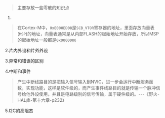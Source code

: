 > 主要存放一些零散的知识点

1.
> 在Cortex-M中，`0xE000ED08`是`SCB_VTOR`寄存器的地址，里面存放向量表(`MSP`)的地址，向量表通常是从内部FLASH的起始地址开始存放，所以MSP的起始地址一般都是`0x0000000`

2.片内外设和片外外设

3.异常和错误的区别

4.中断和事件
>产生中断线路目的是把输入信号输入到NVIC，进一步会运行中断服务函数，实现功能，这样是软件级的，而产生事件线路目的就是传输一个脉冲信号给他外设使用，并且是电路级别的信号传输，属于硬件级的。---《野火-HAL库-第十六章-p232》


5.I2C的高阻态